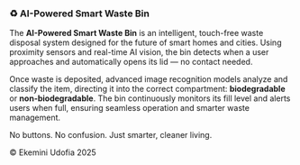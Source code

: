 ### ♻️ AI-Powered Smart Waste Bin

The **AI-Powered Smart Waste Bin** is an intelligent, touch-free waste disposal system designed for the future of smart homes and cities. Using proximity sensors and real-time AI vision, the bin detects when a user approaches and automatically opens its lid — no contact needed.

Once waste is deposited, advanced image recognition models analyze and classify the item, directing it into the correct compartment: **biodegradable** or **non-biodegradable**. The bin continuously monitors its fill level and alerts users when full, ensuring seamless operation and smarter waste management.

No buttons. No confusion. Just smarter, cleaner living.

©️ Ekemini Udofia 2025
